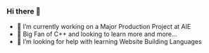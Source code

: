 ### Hi there 👋
- 🔭 I’m currently working on a Major Production Project at AIE
- 🌱 Big Fan of C++ and looking to learn more and more... 
- 🤔 I’m looking for help with learning Website Building Languages

<!--
**StudentAidyn/StudentAidyn** is a ✨ _special_ ✨ repository because its `README.md` (this file) appears on your GitHub profile.

Here are some ideas to get you started:


- 👯 I’m looking to collaborate on ...
- 💬 Ask me about ...
- 📫 How to reach me: ...
- 😄 Pronouns: ...
- ⚡ Fun fact: ...
-->

